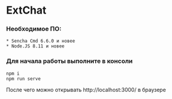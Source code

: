 # ExtChat

### Необходимое ПО:
    * Sencha Cmd 6.6.0 и новее
    * Node.JS 8.11 и новее

### Для начала работы выполните в консоли
```
npm i
npm run serve
```

После чего можно открывать http://localhost:3000/ в браузере
